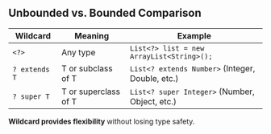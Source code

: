 
## Unbounded vs. Bounded Comparison
| Wildcard | Meaning | Example |
|----------|---------|---------|
| `<?>` | Any type | `List<?> list = new ArrayList<String>();` |
| `? extends T` | T or subclass of T | `List<? extends Number>` (Integer, Double, etc.) |
| `? super T` | T or superclass of T | `List<? super Integer>` (Number, Object, etc.) |

**Wildcard provides flexibility** without losing type safety.
